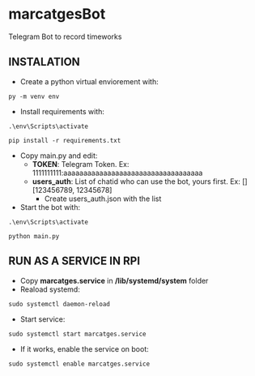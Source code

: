 # marcatgesBot
Telegram Bot to record timeworks

## INSTALATION
- Create a python virtual enviorement with:
~~~ 
py -m venv env 
~~~
- Install requirements with:
~~~ 
.\env\Scripts\activate 
~~~
~~~ 
pip install -r requirements.txt 
~~~
- Copy main.py and edit:
    - **TOKEN**: Telegram Token. Ex: 1111111111:aaaaaaaaaaaaaaaaaaaaaaaaaaaaaaaaaaa
    - **users_auth**: List of chatid who can use the bot, yours first. Ex: [] [123456789, 12345678]
        - Create users_auth.json with the list 
- Start the bot with:
~~~ 
.\env\Scripts\activate 
~~~
~~~ 
python main.py 
~~~



## RUN AS A SERVICE IN RPI ##
- Copy **marcatges.service** in **/lib/systemd/system** folder
- Reaload systemd:
~~~
sudo systemctl daemon-reload
~~~
- Start service:
~~~
sudo systemctl start marcatges.service 
~~~
- If it works, enable the service on boot:
~~~
sudo systemctl enable marcatges.service 
~~~

